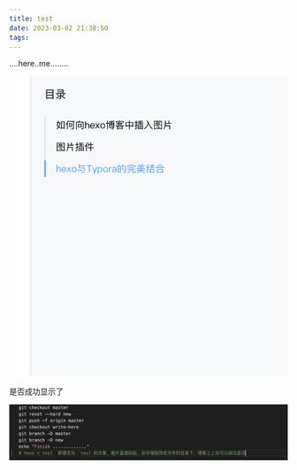 ```yaml
---
title: test
date: 2023-03-02 21:38:50
tags:
---
```


....here..me........

![image-20230304101216720](test/image-20230304101216720.png)



是否成功显示了

![image-20230304104246538](test/image-20230304104246538.png)
